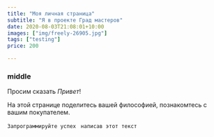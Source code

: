 ```yaml
---
title: "Моя личная страница"
subtitle: "Я в проекте Град мастеров"
date: 2020-08-03T21:08:01+10:00
images: ["img/freely-26905.jpg"]
tags: ["testing"]
price: 200

---
```



### middle

Просим сказать  *Привет*!

На этой странице поделитесь вашей философией, познакомтесь с вашим покупателем.

```Запрограммируйте успех ```
```написав этот текст```
